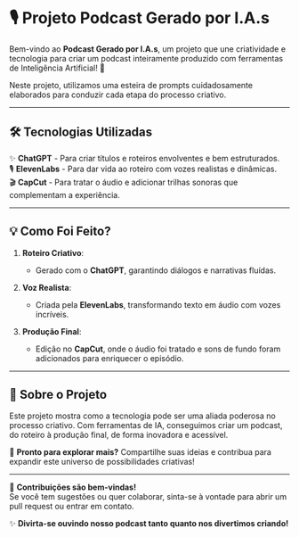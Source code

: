 # 🎙️ Projeto Podcast Gerado por I.A.s  

Bem-vindo ao **Podcast Gerado por I.A.s**, um projeto que une criatividade e tecnologia para criar um podcast inteiramente produzido com ferramentas de Inteligência Artificial! 🚀  

Neste projeto, utilizamos uma esteira de prompts cuidadosamente elaborados para conduzir cada etapa do processo criativo.  

---

## 🛠️ Tecnologias Utilizadas  

✨ **ChatGPT** - Para criar títulos e roteiros envolventes e bem estruturados.  
🎙️ **ElevenLabs** - Para dar vida ao roteiro com vozes realistas e dinâmicas.  
🎬 **CapCut** - Para tratar o áudio e adicionar trilhas sonoras que complementam a experiência.  

---

## 💡 Como Foi Feito?  

1. **Roteiro Criativo**:  
   - Gerado com o **ChatGPT**, garantindo diálogos e narrativas fluídas.  

2. **Voz Realista**:  
   - Criada pela **ElevenLabs**, transformando texto em áudio com vozes incríveis.  

3. **Produção Final**:  
   - Edição no **CapCut**, onde o áudio foi tratado e sons de fundo foram adicionados para enriquecer o episódio.  

---

## 🌟 Sobre o Projeto  

Este projeto mostra como a tecnologia pode ser uma aliada poderosa no processo criativo. Com ferramentas de IA, conseguimos criar um podcast, do roteiro à produção final, de forma inovadora e acessível.  

🚀 **Pronto para explorar mais?** Compartilhe suas ideias e contribua para expandir este universo de possibilidades criativas!  

---

💌 **Contribuições são bem-vindas!**  
Se você tem sugestões ou quer colaborar, sinta-se à vontade para abrir um pull request ou entrar em contato.  

✨ **Divirta-se ouvindo nosso podcast tanto quanto nos divertimos criando!**
